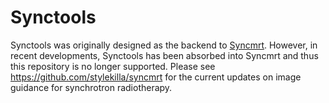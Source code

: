 # Synctools

Synctools was originally designed as the backend to [Syncmrt](https://github.com/stylekilla/syncmrt).
However, in recent developments, Synctools has been absorbed into Syncmrt and thus this repository is no longer supported.
Please see https://github.com/stylekilla/syncmrt for the current updates on image guidance for synchrotron radiotherapy.
